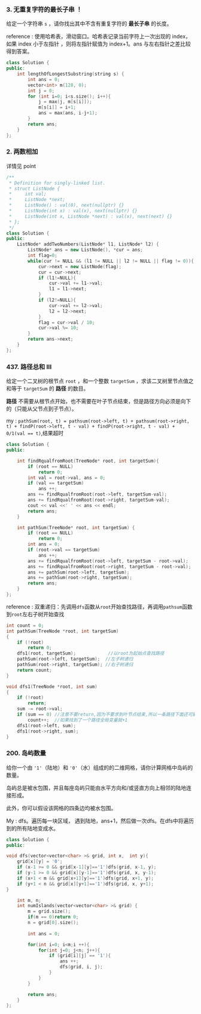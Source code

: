 ### 3. 无重复字符的最长子串 ！

给定一个字符串 `s` ，请你找出其中不含有重复字符的 **最长子串** 的长度。

reference : 使用哈希表，滑动窗口。哈希表记录当前字符上一次出现的 index，如果 index 小于左指针 ，则将左指针赋值为 index+1。ans 与左右指针之差比较得到答案。

```c++
class Solution {
public:
    int lengthOfLongestSubstring(string s) {
        int ans = 0;
        vector<int> m(128, 0);
        int j = 0;
        for (int i=0; i<s.size(); i++){
            j = max(j, m[s[i]]);
            m[s[i]] = i+1;
            ans = max(ans, i-j+1);
        }
        return ans;
    }
};
```

### 2. 两数相加

详情见 point

```c++
/**
 * Definition for singly-linked list.
 * struct ListNode {
 *     int val;
 *     ListNode *next;
 *     ListNode() : val(0), next(nullptr) {}
 *     ListNode(int x) : val(x), next(nullptr) {}
 *     ListNode(int x, ListNode *next) : val(x), next(next) {}
 * };
 */
class Solution {
public:
    ListNode* addTwoNumbers(ListNode* l1, ListNode* l2) {
        ListNode* ans = new ListNode(), *cur = ans;
        int flag=0;
        while(cur != NULL && (l1 != NULL || l2 != NULL || flag != 0)){
            cur->next = new ListNode(flag);
            cur = cur->next;
            if (l1!=NULL){
                cur->val += l1->val;
                l1 = l1->next;
            }
            if (l2!=NULL){
                cur->val += l2->val;
                l2 = l2->next;
            }
            flag = cur->val / 10;
            cur->val %= 10;
        }
        return ans->next;
    }
};
```



### 437. 路径总和 III

给定一个二叉树的根节点 `root` ，和一个整数 `targetSum` ，求该二叉树里节点值之和等于 `targetSum` 的 **路径** 的数目。

**路径** 不需要从根节点开始，也不需要在叶子节点结束，但是路径方向必须是向下的（只能从父节点到子节点）。

my : `pathSum(root, t) = pathsum(root->left, t) + pathsum(root->right, t) + findP(root->left, t - val) + findP(root->right, t - val) + 0/1(val == t)`,结果超时

```c++
class Solution {
public:

    int findRqualfromRoot(TreeNode* root, int targetSum){
        if (root == NULL)
            return 0;
        int val = root->val, ans = 0;
        if (val == targetSum)
            ans ++;
        ans += findRqualfromRoot(root->left, targetSum-val);
        ans += findRqualfromRoot(root->right, targetSum-val);
        cout << val <<' ' << ans << endl;
        return ans;
    }

    int pathSum(TreeNode* root, int targetSum) {
        if (root == NULL)
            return 0;
        int ans = 0;
        if (root->val == targetSum)
            ans ++;
        ans += findRqualfromRoot(root->left, targetSum - root->val);
        ans += findRqualfromRoot(root->right, targetSum - root->val);
        ans += pathSum(root->left, targetSum);
        ans += pathSum(root->right, targetSum);
        return ans;
    }
};
```

reference :  双重递归：先调用`dfs`函数从`root`开始查找路径，再调用`pathsum`函数到`root`左右子树开始查找

```c++
int count = 0;
int pathSum(TreeNode *root, int targetSum)
{
    if (!root)
        return 0;
    dfs1(root, targetSum);            //以root为起始点查找路径
    pathSum(root->left, targetSum);  //左子树递归
    pathSum(root->right, targetSum); //右子树递归
    return count;
}

void dfs1(TreeNode *root, int sum)
{
    if (!root)
        return;
    sum -= root->val;
    if (sum == 0) //注意不要return,因为不要求到叶节点结束,所以一条路径下面还可能有另一条
        count++;  //如果找到了一个路径全局变量就+1
    dfs1(root->left, sum);
    dfs1(root->right, sum);
}

```

### 200. 岛屿数量

给你一个由 `'1'`（陆地）和 `'0'`（水）组成的的二维网格，请你计算网格中岛屿的数量。

岛屿总是被水包围，并且每座岛屿只能由水平方向和/或竖直方向上相邻的陆地连接形成。

此外，你可以假设该网格的四条边均被水包围。

My :  dfs。遍历每一块区域， 遇到陆地，ans+1，然后做一次dfs。在dfs中将遍历到的所有陆地变成水。

```c++
class Solution {
public:

void dfs(vector<vector<char> >& grid, int x,  int y){
    grid[x][y] = '0';
    if (x-1 >= 0 && grid[x-1][y]=='1')dfs(grid, x-1, y);
    if (y-1 >= 0 && grid[x][y-1]=='1')dfs(grid, x, y-1);
    if (x+1 < m && grid[x+1][y]=='1')dfs(grid, x+1, y);
    if (y+1 < n && grid[x][y+1]=='1')dfs(grid, x, y+1);
}

    int m, n;
    int numIslands(vector<vector<char> >& grid) {
        m = grid.size();
        if(m == 0)return 0;
        n = grid[0].size();
        
        int ans = 0;

        for(int i=0; i<m;i ++){
            for(int j=0; j<n; j++){
                if (grid[i][j] == '1'){
                    ans ++;
                    dfs(grid, i, j);
                }
            }
        }

        return ans;
    }
};
```



